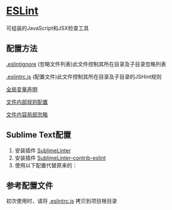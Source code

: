 [ESLint](http://cn.eslint.org/)
======

可组装的JavaScript和JSX检查工具

## 配置方法

[.eslintignore](http://cn.eslint.org/docs/user-guide/configuring#ignoring-files-and-directories) (忽略文件列表)此文件控制其所在目录及子目录忽略列表

[.eslintrc.js](http://cn.eslint.org/docs/user-guide/configuring#comments-in-configuration-files) (配置文件)此文件控制其所在目录及子目录的JSHint规则

[全局变量声明](http://cn.eslint.org/docs/user-guide/configuring#disabling-rules-with-inline-comments)

[文件内部规则配置](http://cn.eslint.org/docs/user-guide/configuring#configuring-rules)

[文件内容局部忽略](http://cn.eslint.org/docs/user-guide/configuring#disabling-rules-with-inline-comments)

## Sublime Text配置

1.  安装插件 [SublimeLinter](https://sublimelinter.readthedocs.org/)
1.  安装插件 [SublimeLinter-contrib-eslint](https://packagecontrol.io/packages/SublimeLinter-contrib-eslint)
1.  使用以下配置代替原来的：

## 参考配置文件

初次使用时，请将 [.eslintrc.js](../.eslintrc.js) 拷贝到项目根目录
